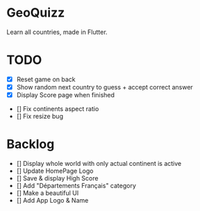 # GeoQuizz

Learn all countries, made in Flutter.

# TODO

- [x] Reset game on back
- [x] Show random next country to guess + accept correct answer
- [x] Display Score page when finished
- [] Fix continents aspect ratio
- [] Fix resize bug

# Backlog

- [] Display whole world with only actual continent is active
- [] Update HomePage Logo
- [] Save & display High Score
- [] Add "Départements Français" category
- [] Make a beautiful UI
- [] Add App Logo & Name

